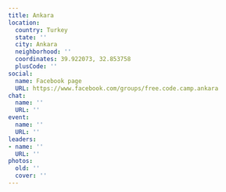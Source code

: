 ```yaml
---
title: Ankara
location:
  country: Turkey
  state: ''
  city: Ankara
  neighborhood: ''
  coordinates: 39.922073, 32.853758
  plusCode: ''
social:
  name: Facebook page
  URL: https://www.facebook.com/groups/free.code.camp.ankara
chat:
  name: ''
  URL: ''
event:
  name: ''
  URL: ''
leaders:
- name: ''
  URL: ''
photos:
  old: ''
  cover: ''
---
```

